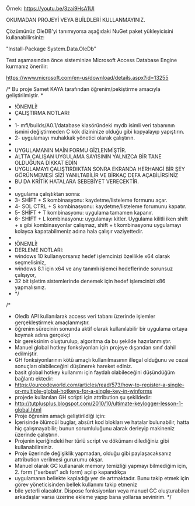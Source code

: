 Örnek:
https://youtu.be/3zai9HsA1UI

OKUMADAN PROJEYİ VEYA BUİLDLERİ KULLANMAYINIZ.

Çözümünüz OleDB'yi tanımıyorsa aşağıdaki NuGet paket yükleyicisini kullanabilirsiniz:

"Install-Package System.Data.OleDb"

Test aşamasından önce sisteminize Microsoft Access Database Engine kurmanız önerilir:

https://www.microsoft.com/en-us/download/details.aspx?id=13255

/*  Bu proje Samet KAYA tarafından öğrenim/pekiştirme amacıyla geliştirilmiştir. 
 * 
 * !ÖNEMLİ!
 * ÇALIŞTIRMA NOTLARI:
 * 
 * 1- mfl/builds/A0.1/database klasöründeki mydb isimli veri tabanının ismini değiştirmeden C kök dizininize olduğu gibi kopyalayıp yapıştırın.
 * 2- uygulamayı muhakkak yönetici olarak çalıştırın.
 * 
 * UYGULAMANIN MAİN FORMU GİZLENMİŞTİR.
 * ALTTA ÇALIŞAN UYGULAMA SAYISININ YALNIZCA BİR TANE OLDUĞUNA DİKKAT EDİN
 * UYGULAMAYI ÇALIŞTIRDIKTAN SONRA EKRANDA HERHANGİ BİR ŞEY GÖRÜNMEMESİ SİZİ YANILTABİLİR VE BİRKAÇ DEFA AÇABİLİRSİNİZ
 * BU DA KRİTİK HATALARA SEBEBİYET VERECEKTİR.
 * 
 * uygulama çalıştıktan sonra:
 * 3- SHİFT + S kombinasyonu: kaydetme/listeleme formunu açar.
 * 4- SOL CTRL + S kombinasyonu: kaydetme/listeleme forumunu kapatır.
 * 5- SHİFT + T kombinasyonu: uygulama tamamen kapanır.
 * 6- SHİFT + L kombinasyonu: uygulamayı kitler. Uygulama kilitli iken shift + s gibi kombinasyonlar çalışmaz, shift + t kombinasyonu uygulamayı kolayca kapatabilmeniz adına hala çalışır vaziyettedir.
 * 
 * !ÖNEMLİ!
 * DERLEME NOTLARI:
 * windows 10 kullanıyorsanız hedef işlemcinizi özellikle x64 olarak seçmelisiniz,
 * windows 8.1 için x64 ve any tanımlı işlemci hedeflerinde sorunsuz çalışıyor,
 * 32 bit işletim sistemlerinde denemek için hedef işlemcinizi x86 yapmalısınız.
 * */


/*
 * Oledb API kullanılarak access veri tabanı üzerinde işlemler gerçekleştirmek amaçlanmıştır.
 * öğrenim sürecinin sonunda aktif olarak kullanılabilir bir uygulama ortaya koymak adına gerçekçi
 * bir gereksinim oluşturulup, algoritma da bu şekilde hazırlanmıştır.
 * Manuel global hotkey fonksiyonları için projeye dışarıdan sınıf dahil edilmiştir.
 * GH fonksiyonlarının kötü amaçlı kullanılmasının illegal olduğunu ve cezai sonuçları olabileceğini düşünerek hareket ediniz.
 * basit global hotkey kullanımı için faydalı olabileceğini düşündüğüm bağlantı ektedir:
 * https://ourcodeworld.com/articles/read/573/how-to-register-a-single-or-multiple-global-hotkeys-for-a-single-key-in-winforms
 * projede kullanılan GH scripti için attribution şu şekildedir:
 * http://tutplusplus.blogspot.com/2010/10/ultimate-keylogger-lesson-1-global.html
 * Proje öğrenim amaçlı geliştirildiği için: 
 * İçerisinde ölümcül buglar, absürt kod blokları ve hatalar bulunabilir, hatta hiç çalışmayabilir; bunun sorumluluğunu alarak derleyip makineniz üzerinde çalıştırın.
 * Projenin içeriğindeki her türlü script ve dökümanı dilediğiniz gibi kullanabilirsiniz.
 * Proje üzerinde değişiklik yapmadan, olduğu gibi paylaşacaksanız attribution verilmesi gururumu okşar.
 * Manuel olarak GC kullanarak memory temizliği yapmayı bilmediğim için, 2. form ("serbest" adlı form) açılıp kapandıkça
 * uygulamanın bellekte kapladığı yer de artmaktadır. Bunu takip etmek için görev yöneticisinden bellek kullanımı takip etmeniz
 * bile yeterli olacaktır. Dispose fonksiyonları veya manuel GC oluşturabilen arkadaşlar varsa üzerine ekleme yapıp bana yollarsa sevinirim.
 */
